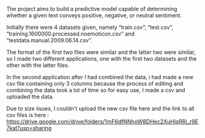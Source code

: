 The project aims to build a predictive model capable of determining whether a given text conveys positive, negative, or neutral sentiment.

Initially there were 4 datasets given, namely 
“train.csv”, 
“test.csv”, 
“training.1600000.processed.noemoticon.csv” and 
“testdata.manual.2009.06.14.csv”.

The format of the first two files were similar and the latter two were similar, so I made two different applications, one with the first two datasets and the other with the latter files.

In the second application after I had combined the data, i had made a new csv file containing only 3 columns because the process of editing and combining the data took a lot of time so for easy use, 
I made a csv and uploaded the data.

Due to size iisues, I couldn't upload the new csv file here and the link to all csv files is here : https://drive.google.com/drive/folders/1mF6dfNNhoW8DHec2XuHlqRRi_r9E7kat?usp=sharing


